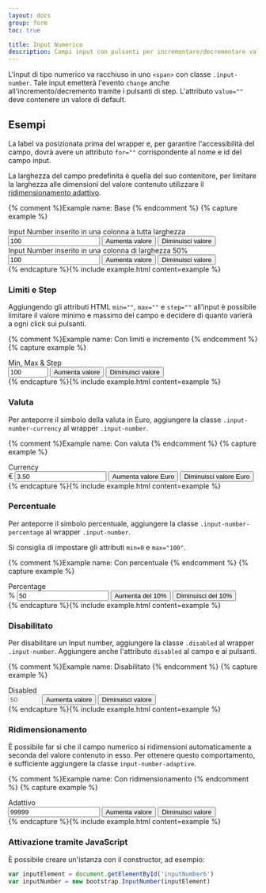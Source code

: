 ```yaml
---
layout: docs
group: form
toc: true

title: Input Numerico
description: Campi input con pulsanti per incrementare/decrementare valori numerici.
---
```


L'input di tipo numerico va racchiuso in uno `<span>` con classe `.input-number`.
Tale input emetterà l'evento `change` anche all'incremento/decremento tramite i pulsanti di step.
L'attributo `value=""` deve contenere un valore di default.

## Esempi

La label va posizionata prima del wrapper e, per garantire l'accessibilità del campo, dovrà avere un attributo `for=""` corrispondente al nome e id del campo input.

La larghezza del campo predefinita è quella del suo contenitore, per limitare la larghezza alle dimensioni del valore contenuto utilizzare il <a href="#ridimensionamento">ridimensionamento adattivo</a>.

{% comment %}Example name: Base {% endcomment %}
{% capture example %}
<div class="w-100">
  <div class="form-group">
    <label for="inputNumber" class="input-number-label active">Input Number inserito in una colonna a tutta larghezza</label>
    <div class="input-group input-number">
      <input type="number" class="form-control" data-bs-input id="inputNumber" name="inputNumber" value="100" step="any" />
      <span class="input-group-text align-buttons flex-column">
        <button class="input-number-add">
          <span class="visually-hidden">Aumenta valore</span>
        </button>
        <button class="input-number-sub">
          <span class="visually-hidden">Diminuisci valore</span>
        </button>
      </span>
    </div>
  </div>
</div>

<div class="w-50 mt-5">
  <div class="form-group">
    <label for="inputNumber1" class="input-number-label active">Input Number inserito in una colonna di larghezza 50%</label>
    <div class="input-group input-number">
      <input type="number" class="form-control" data-bs-input id="inputNumber1" name="inputNumber1" value="100" step="any" />
      <span class="input-group-text align-buttons flex-column">
        <button class="input-number-add">
          <span class="visually-hidden">Aumenta valore</span>
        </button>
        <button class="input-number-sub">
          <span class="visually-hidden">Diminuisci valore</span>
        </button>
      </span>
    </div>
  </div>
</div>
{% endcapture %}{% include example.html content=example %}

### Limiti e Step

Aggiungendo gli attributi HTML `min=""`, `max=""` e `step=""` all'input è possibile limitare il valore minimo e massimo del campo e decidere di quanto varierà a ogni click sui pulsanti.

{% comment %}Example name: Con limiti e incremento {% endcomment %}
{% capture example %}
<div>
  <div class="form-group">
    <label for="inputNumber2" class="input-number-label active">Min, Max & Step</label>
    <div class="input-group input-number">
      <input type="number" class="form-control" data-bs-input id="inputNumber2" name="inputNumber2" value="100" min="-2000" max="15000" step="500" />
      <span class="input-group-text align-buttons flex-column">
        <button class="input-number-add">
          <span class="visually-hidden">Aumenta valore</span>
        </button>
        <button class="input-number-sub">
          <span class="visually-hidden">Diminuisci valore</span>
        </button>
      </span>
    </div>
  </div>
</div>
{% endcapture %}{% include example.html content=example %}

### Valuta

Per anteporre il simbolo della valuta in Euro, aggiungere la classe `.input-number-currency` al wrapper `.input-number`.

{% comment %}Example name: Con valuta {% endcomment %}
{% capture example %}

<div>
  <div class="form-group">
    <label for="inputNumber3" class="input-number-label active">Currency</label>
    <div class="input-group input-number input-number-currency">
      <span class="input-group-text fw-semibold">€</span>
      <input type="number" class="form-control" data-bs-input id="inputNumber3" name="inputNumber3" step="any" value="3.50" min="0" />
      <span class="input-group-text align-buttons flex-column">
        <button class="input-number-add">
          <span class="visually-hidden">Aumenta valore Euro</span>
        </button>
        <button class="input-number-sub">
          <span class="visually-hidden">Diminuisci valore Euro</span>
        </button>
      </span>
    </div>
  </div>
</div>
{% endcapture %}{% include example.html content=example %}

### Percentuale

Per anteporre il simbolo percentuale, aggiungere la classe `.input-number-percentage` al wrapper `.input-number`.

Si consiglia di impostare gli attributi `min=0` e `max="100"`.

{% comment %}Example name: Con percentuale {% endcomment %}
{% capture example %}
<div>
  <div class="form-group">
    <label for="inputNumber4" class="input-number-label active">Percentage</label>
    <div class="input-group input-number input-number-percentage">
      <span class="input-group-text fw-semibold">%</span>
      <input type="number" class="form-control" data-bs-input id="inputNumber4" name="inputNumber4" value="50" min="0" max="100" step="any" />
      <span class="input-group-text align-buttons flex-column">
        <button class="input-number-add">
          <span class="visually-hidden">Aumenta del 10%</span>
        </button>
        <button class="input-number-sub">
          <span class="visually-hidden">Diminuisci del 10%</span>
        </button>
      </span>
    </div>
  </div>
</div>
{% endcapture %}{% include example.html content=example %}

### Disabilitato

Per disabilitare un Input number, aggiungere la classe `.disabled` al wrapper `.input-number`.
Aggiungere anche l'attributo `disabled` al campo e ai pulsanti.

{% comment %}Example name: Disabilitato {% endcomment %}
{% capture example %}
<div>
  <div class="form-group">
    <label for="inputNumber5" class="input-number-label active">Disabled</label>
    <div class="input-group input-number disabled">
      <input type="number" class="form-control" data-bs-input id="inputNumber5" name="inputNumber5" value="50" min="0" max="100" step="1" disabled />
      <span class="input-group-text align-buttons flex-column">
        <button class="input-number-add">
          <span class="visually-hidden">Aumenta valore</span>
        </button>
        <button class="input-number-sub">
          <span class="visually-hidden">Diminuisci valore</span>
        </button>
      </span>
    </div>
  </div>
</div>
{% endcapture %}{% include example.html content=example %}

### Ridimensionamento

È possibile far sì che il campo numerico si ridimensioni automaticamente a
seconda del valore contenuto in esso. Per ottenere questo comportamento, è
sufficiente aggiungere la classe `input-number-adaptive`.

{% comment %}Example name: Con ridimensionamento {% endcomment %}
{% capture example %}
<div class="w-100">
  <div class="form-group">
    <label for="inputNumber6" class="input-number-label active">Adattivo</label>
    <div class="input-group input-number input-number-adaptive">
      <input type="number" class="form-control" data-bs-input id="inputNumber6" name="inputNumber6" value="99999" step="any">
      <span class="input-group-text align-buttons flex-column">
        <button class="input-number-add">
          <span class="visually-hidden">Aumenta valore</span>
        </button>
        <button class="input-number-sub">
          <span class="visually-hidden">Diminuisci valore</span>
        </button>
      </span>
    </div>
  </div>
</div>
{% endcapture %}{% include example.html content=example %}

### Attivazione tramite JavaScript

È possibile creare un'istanza con il constructor, ad esempio:

```js
var inputElement = document.getElementById('inputNumber6')
var inputNumber = new bootstrap.InputNumber(inputElement)
```
